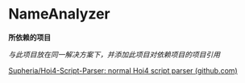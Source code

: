 # NameAnalyzer

**所依赖的项目**

*与此项目放在同一解决方案下，并添加此项目对依赖项目的项目引用*

[Supheria/Hoi4-Script-Parser: normal Hoi4 script parser (github.com)](https://github.com/Supheria/Hoi4-Script-Parser)
